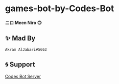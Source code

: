 # **games-bot-by-Codes-Bot**

**ニロ Meen Niro 🙃**


## ✨ Mad By
```Akram AlJabari#5663```

## 🌀 Support

[Codes Bot Server](https://discord.gg/W8Rbmvd4kS)
